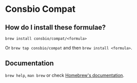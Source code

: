 # Consbio Compat

## How do I install these formulae?
`brew install consbio/compat/<formula>`

Or `brew tap consbio/compat` and then `brew install <formula>`.

## Documentation
`brew help`, `man brew` or check [Homebrew's documentation](https://docs.brew.sh).
